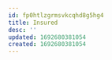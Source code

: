 ```yaml
---
id: fp0htlzgrmsvkcqhd8g5hg4
title: Insured
desc: ''
updated: 1692680381054
created: 1692680381054
---
```


